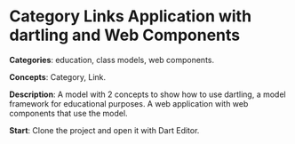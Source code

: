 
# Category Links Application with dartling and Web Components

**Categories**: education, class models, web components.

**Concepts**: Category, Link.

**Description**:
A model with 2 concepts to show how to use dartling, 
a model framework for educational purposes.
A web application with web components that use the model.

**Start**:
Clone the project and open it with Dart Editor. 
 






